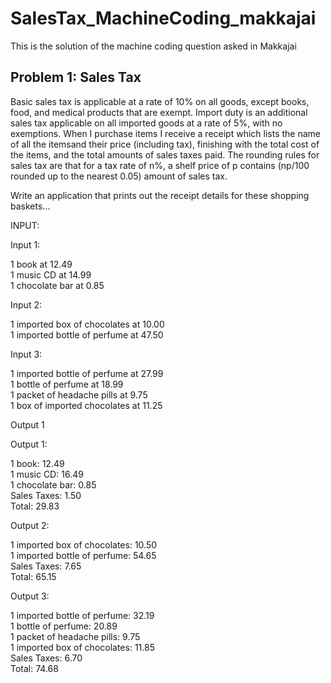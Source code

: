 # SalesTax_MachineCoding_makkajai
This is the solution of the machine coding question asked in Makkajai

## Problem 1: Sales Tax

Basic sales tax is applicable at a rate of 10% on all goods, except books, food, and medical products that are exempt. Import duty is an additional sales tax applicable on all imported goods at a rate of 5%, with no exemptions. When I purchase items I receive a receipt which lists the name of all the itemsand their price (including tax), finishing with the total cost of the items, and the total amounts of sales taxes paid.  The rounding rules for sales tax are that for a tax rate of n%, a shelf price of p contains (np/100 rounded up to the nearest 0.05) amount of sales tax.


Write an application that prints out the receipt details for these shopping baskets...

INPUT:

Input 1:

1 book at 12.49 <br />
1 music CD at 14.99 <br />
1 chocolate bar at 0.85<br />


Input 2:

1 imported box of chocolates at 10.00 <br />
1 imported bottle of perfume at 47.50 <br />


Input 3:

1 imported bottle of perfume at 27.99<br />
1 bottle of perfume at 18.99<br />
1 packet of headache pills at 9.75<br />
1 box of imported chocolates at 11.25<br />


Output 1

Output 1:

1 book: 12.49<br />
1 music CD: 16.49<br />
1 chocolate bar: 0.85<br />
Sales Taxes: 1.50<br />
Total: 29.83<br />


Output 2:

1 imported box of chocolates: 10.50  
1 imported bottle of perfume: 54.65  
Sales Taxes: 7.65  
Total: 65.15  


Output 3:

1 imported bottle of perfume: 32.19  
1 bottle of perfume: 20.89  
1 packet of headache pills: 9.75  
1 imported box of chocolates: 11.85  
Sales Taxes: 6.70  
Total: 74.68  
